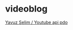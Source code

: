# videoblog

<a href="http://yavuz-selim.com/03/11/2017/318/pdo-ile-youtube-data-api-sifirdan-video-scripti-kodlamak---bolum-1"> Yavuz Selim / Youtube api pdo <a/>